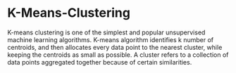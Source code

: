 # K-Means-Clustering
K-means clustering is one of the simplest and popular unsupervised machine learning algorithms. K-means algorithm identifies k number of centroids, and then allocates every data point to the nearest cluster, while keeping the centroids as small as possible. A cluster refers to a collection of data points aggregated together because of certain similarities.
